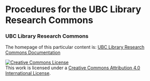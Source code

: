 # Procedures for the UBC Library Research Commons
### UBC Library Research Commons

The homepage of this particular content is: <a href="https://ubc-library-rc.github.io/rc-docs/">UBC Library Research Commons Documentation</a>

<a rel="license" href="http://creativecommons.org/licenses/by/4.0/"><img alt="Creative Commons License" style="border-width:0" src="https://i.creativecommons.org/l/by/4.0/88x31.png" /></a><br />This work is licensed under a <a rel="license" href="http://creativecommons.org/licenses/by/4.0/">Creative Commons Attribution 4.0 International License</a>.

